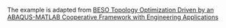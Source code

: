 The example is adapted from [BESO Topology Optimization Driven by an ABAQUS-MATLAB Cooperative Framework with Engineering Applications](https://doi.org/10.3390/app15094924)
